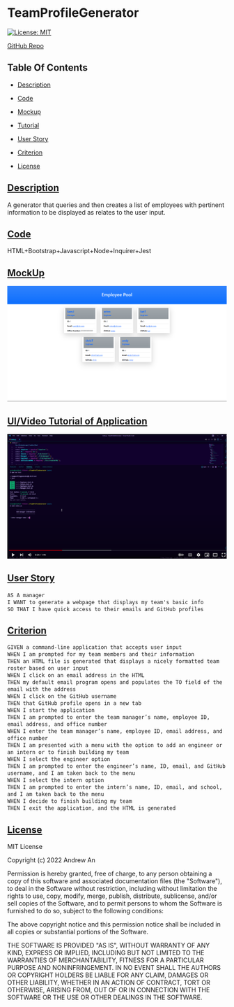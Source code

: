 # TeamProfileGenerator

[![License: MIT](https://img.shields.io/badge/License-MIT-red.svg)](https://opensource.org/licenses/MIT)

[GitHub Repo](https://github.com/AndyAn7/TeamProfileGenerator)

## Table Of Contents
- [Description](#description)

- [Code](#code)

- [Mockup](#mockup)

- [Tutorial](#tutorial)

- [User Story](#user)

- [Criterion](#crit)

- [License](#license)

## [Description](#description)
<a name="description"></a>
A generator that queries and then creates a list of employees with pertinent information to be displayed as relates to the user input.

## [Code](#code)
<a name="code"></a>
HTML+Bootstrap+Javascript+Node+Inquirer+Jest

## [MockUp](#mockup)
<a name="mockup"></a>
![image](https://github.com/AndyAn7/TeamProfileGenerator/blob/main/images/SS.png?raw=true)

## [UI/Video Tutorial of Application](#tutorial)
<a name="tutorial"></a>
[![Tutorial](https://github.com/AndyAn7/TeamProfileGenerator/blob/main/images/walkthrough.png?raw=true)](https://youtu.be/1VqwxZb1t_E)

## [User Story](#user)
<a name="user"></a>

```
AS A manager
I WANT to generate a webpage that displays my team's basic info
SO THAT I have quick access to their emails and GitHub profiles

```

## [Criterion](#crit)
<a name="crit"></a>

```
GIVEN a command-line application that accepts user input
WHEN I am prompted for my team members and their information
THEN an HTML file is generated that displays a nicely formatted team roster based on user input
WHEN I click on an email address in the HTML
THEN my default email program opens and populates the TO field of the email with the address
WHEN I click on the GitHub username
THEN that GitHub profile opens in a new tab
WHEN I start the application
THEN I am prompted to enter the team manager’s name, employee ID, email address, and office number
WHEN I enter the team manager’s name, employee ID, email address, and office number
THEN I am presented with a menu with the option to add an engineer or an intern or to finish building my team
WHEN I select the engineer option
THEN I am prompted to enter the engineer’s name, ID, email, and GitHub username, and I am taken back to the menu
WHEN I select the intern option
THEN I am prompted to enter the intern’s name, ID, email, and school, and I am taken back to the menu
WHEN I decide to finish building my team
THEN I exit the application, and the HTML is generated

```

## [License](#license)
<a name="license"></a>
MIT License

Copyright (c) 2022 Andrew An

Permission is hereby granted, free of charge, to any person obtaining a copy
of this software and associated documentation files (the "Software"), to deal
in the Software without restriction, including without limitation the rights
to use, copy, modify, merge, publish, distribute, sublicense, and/or sell
copies of the Software, and to permit persons to whom the Software is
furnished to do so, subject to the following conditions:

The above copyright notice and this permission notice shall be included in all
copies or substantial portions of the Software.

THE SOFTWARE IS PROVIDED "AS IS", WITHOUT WARRANTY OF ANY KIND, EXPRESS OR
IMPLIED, INCLUDING BUT NOT LIMITED TO THE WARRANTIES OF MERCHANTABILITY,
FITNESS FOR A PARTICULAR PURPOSE AND NONINFRINGEMENT. IN NO EVENT SHALL THE
AUTHORS OR COPYRIGHT HOLDERS BE LIABLE FOR ANY CLAIM, DAMAGES OR OTHER
LIABILITY, WHETHER IN AN ACTION OF CONTRACT, TORT OR OTHERWISE, ARISING FROM,
OUT OF OR IN CONNECTION WITH THE SOFTWARE OR THE USE OR OTHER DEALINGS IN THE
SOFTWARE.
